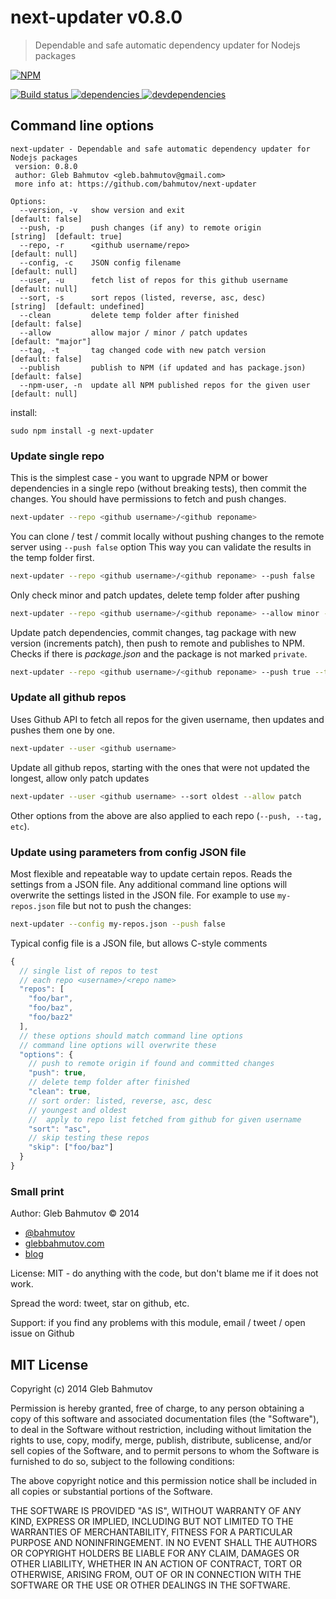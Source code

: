 # next-updater v0.8.0

> Dependable and safe automatic dependency updater for Nodejs packages

[![NPM][next-updater-icon] ][next-updater-url]

[![Build status][next-updater-ci-image] ][next-updater-ci-url]
[![dependencies][next-updater-dependencies-image] ][next-updater-dependencies-url]
[![devdependencies][next-updater-devdependencies-image] ][next-updater-devdependencies-url]

[next-updater-icon]: https://nodei.co/npm/next-updater.png?downloads=true
[next-updater-url]: https://npmjs.org/package/next-updater
[next-updater-ci-image]: https://travis-ci.org/bahmutov/next-updater.png?branch=master
[next-updater-ci-url]: https://travis-ci.org/bahmutov/next-updater
[next-updater-dependencies-image]: https://david-dm.org/bahmutov/next-updater.png
[next-updater-dependencies-url]: https://david-dm.org/bahmutov/next-updater
[next-updater-devdependencies-image]: https://david-dm.org/bahmutov/next-updater/dev-status.png
[next-updater-devdependencies-url]: https://david-dm.org/bahmutov/next-updater#info=devDependencies




## Command line options
```
next-updater - Dependable and safe automatic dependency updater for Nodejs packages
 version: 0.8.0
 author: Gleb Bahmutov <gleb.bahmutov@gmail.com>
 more info at: https://github.com/bahmutov/next-updater

Options:
  --version, -v   show version and exit                              [default: false]
  --push, -p      push changes (if any) to remote origin             [string]  [default: true]
  --repo, -r      <github username/repo>                             [default: null]
  --config, -c    JSON config filename                               [default: null]
  --user, -u      fetch list of repos for this github username       [default: null]
  --sort, -s      sort repos (listed, reverse, asc, desc)            [string]  [default: undefined]
  --clean         delete temp folder after finished                  [default: false]
  --allow         allow major / minor / patch updates                [default: "major"]
  --tag, -t       tag changed code with new patch version            [default: false]
  --publish       publish to NPM (if updated and has package.json)   [default: false]
  --npm-user, -n  update all NPM published repos for the given user  [default: null]
```



install:

```
sudo npm install -g next-updater
```

### Update single repo

This is the simplest case - you want to upgrade NPM or bower dependencies in a single
repo (without breaking tests), then commit the changes. You should have permissions to
fetch and push changes.

```sh
next-updater --repo <github username>/<github reponame>
```

You can clone / test / commit locally without pushing changes to the remote server using `--push false` option
This way you can validate the results in the temp folder first.

```sh
next-updater --repo <github username>/<github reponame> --push false
```

Only check minor and patch updates, delete temp folder after pushing

```sh
next-updater --repo <github username>/<github reponame> --allow minor --clean
```

Update patch dependencies, commit changes, tag package with new version (increments patch),
then push to remote and publishes to NPM. Checks if there is *package.json* and the package is
not marked `private`.

```sh
next-updater --repo <github username>/<github reponame> --push true --tag true --publish true
```

### Update all github repos

Uses Github API to fetch all repos for the given username, then updates and pushes them one by one.

```sh
next-updater --user <github username>
```

Update all github repos, starting with the ones that were not updated the longest, allow
only patch updates

```sh
next-updater --user <github username> --sort oldest --allow patch
```

Other options from the above are also applied to each repo (`--push, --tag, etc`).

### Update using parameters from config JSON file

Most flexible and repeatable way to update certain repos. Reads the settings from a JSON file.
Any additional command line options will overwrite the settings listed in the JSON file.
For example to use `my-repos.json` file but not to push the changes:

```sh
next-updater --config my-repos.json --push false
```

Typical config file is a JSON file, but allows C-style comments

```js
{
  // single list of repos to test
  // each repo <username>/<repo name>
  "repos": [
    "foo/bar",
    "foo/baz",
    "foo/baz2"
  ],
  // these options should match command line options
  // command line options will overwrite these
  "options": {
    // push to remote origin if found and committed changes
    "push": true,
    // delete temp folder after finished
    "clean": true,
    // sort order: listed, reverse, asc, desc
    // youngest and oldest
    //  apply to repo list fetched from github for given username
    "sort": "asc",
    // skip testing these repos
    "skip": ["foo/baz"]
  }
}
```



### Small print

Author: Gleb Bahmutov &copy; 2014

* [@bahmutov](https://twitter.com/bahmutov)
* [glebbahmutov.com](http://glebbahmutov.com)
* [blog](http://bahmutov.calepin.co/)

License: MIT - do anything with the code, but don't blame me if it does not work.

Spread the word: tweet, star on github, etc.

Support: if you find any problems with this module, email / tweet / open issue on Github



## MIT License

Copyright (c) 2014 Gleb Bahmutov

Permission is hereby granted, free of charge, to any person
obtaining a copy of this software and associated documentation
files (the "Software"), to deal in the Software without
restriction, including without limitation the rights to use,
copy, modify, merge, publish, distribute, sublicense, and/or sell
copies of the Software, and to permit persons to whom the
Software is furnished to do so, subject to the following
conditions:

The above copyright notice and this permission notice shall be
included in all copies or substantial portions of the Software.

THE SOFTWARE IS PROVIDED "AS IS", WITHOUT WARRANTY OF ANY KIND,
EXPRESS OR IMPLIED, INCLUDING BUT NOT LIMITED TO THE WARRANTIES
OF MERCHANTABILITY, FITNESS FOR A PARTICULAR PURPOSE AND
NONINFRINGEMENT. IN NO EVENT SHALL THE AUTHORS OR COPYRIGHT
HOLDERS BE LIABLE FOR ANY CLAIM, DAMAGES OR OTHER LIABILITY,
WHETHER IN AN ACTION OF CONTRACT, TORT OR OTHERWISE, ARISING
FROM, OUT OF OR IN CONNECTION WITH THE SOFTWARE OR THE USE OR
OTHER DEALINGS IN THE SOFTWARE.



